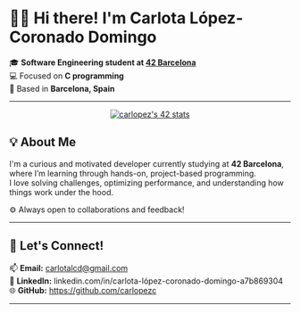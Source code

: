   # 👋🏼 Hi there! I'm Carlota López-Coronado Domingo

🎓 **Software Engineering student at [42 Barcelona](https://www.42barcelona.com/)**  
💻 Focused on **C programming**  
📍 Based in **Barcelona, Spain**

---

<p align="center">
  <a href="https://github.com/oakoudad/badge42">
    <img src="https://badge.mediaplus.ma/darkblue/carlopez" alt="carlopez's 42 stats" />
  </a>
</p>

## 💡 About Me

I'm a curious and motivated developer currently studying at **42 Barcelona**, where I’m learning through hands-on, project-based programming.  
I love solving challenges, optimizing performance, and understanding how things work under the hood.

⚙️ Always open to collaborations and feedback!

---

## 💬 Let's Connect!

📫 **Email:** carlotalcd@gmail.com  
💼 **LinkedIn:** linkedin.com/in/carlota-lópez-coronado-domingo-a7b869304
🌐 **GitHub:** https://github.com/carlopezc

---
